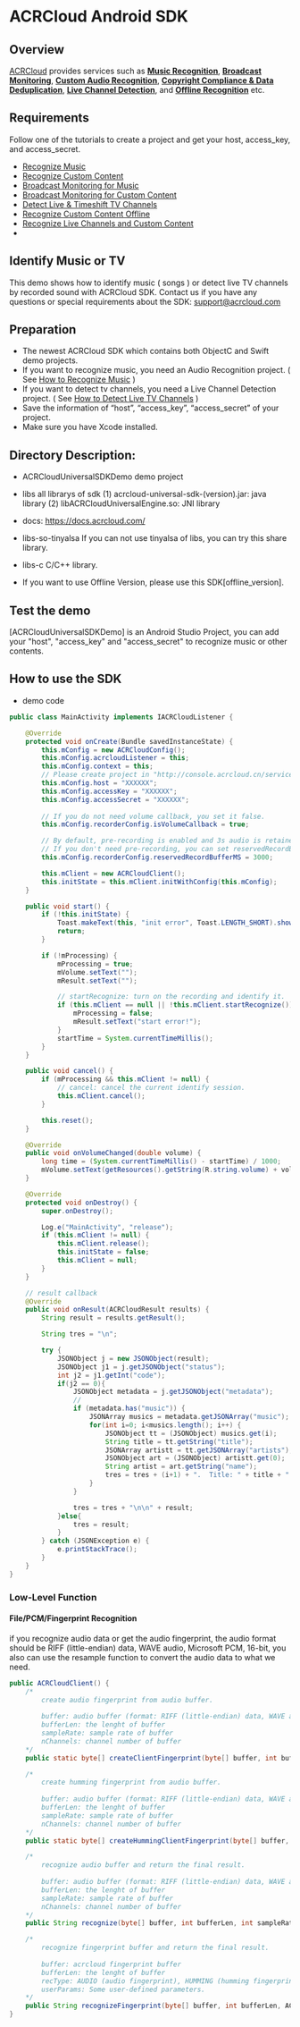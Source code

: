 # ACRCloud Android SDK

## Overview
  [ACRCloud](https://www.acrcloud.com/) provides services such as **[Music Recognition](https://www.acrcloud.com/music-recognition)**, **[Broadcast Monitoring](https://www.acrcloud.com/broadcast-monitoring/)**, **[Custom Audio Recognition](https://www.acrcloud.com/second-screen-synchronization%e2%80%8b/)**, **[Copyright Compliance & Data Deduplication](https://www.acrcloud.com/copyright-compliance-data-deduplication/)**, **[Live Channel Detection](https://www.acrcloud.com/live-channel-detection/)**, and **[Offline Recognition](https://www.acrcloud.com/offline-recognition/)** etc.<br>

## Requirements                                                                                                                             
Follow one of the tutorials to create a project and get your host, access_key, and access_secret.

 * [Recognize Music](https://docs.acrcloud.com/tutorials/recognize-music)
 * [Recognize Custom Content](https://docs.acrcloud.com/tutorials/recognize-custom-content)
 * [Broadcast Monitoring for Music](https://docs.acrcloud.com/tutorials/broadcast-monitoring-for-music)
 * [Broadcast Monitoring for Custom Content](https://docs.acrcloud.com/tutorials/broadcast-monitoring-for-custom-content)
 * [Detect Live & Timeshift TV Channels](https://docs.acrcloud.com/tutorials/detect-live-and-timeshift-tv-channels)
 * [Recognize Custom Content Offline](https://docs.acrcloud.com/tutorials/recognize-custom-content-offline)
 * [Recognize Live Channels and Custom Content](https://docs.acrcloud.com/tutorials/recognize-tv-channels-and-custom-content)
 * 


## Identify Music or TV
This demo shows how to identify music ( songs ) or detect live TV channels by recorded sound with ACRCloud SDK. Contact us if you have any questions or special requirements about the SDK: support@acrcloud.com

## Preparation
* The newest ACRCloud SDK which contains both ObjectC and Swift demo projects.
* If you want to recognize music, you need an Audio Recognition project. ( See [How to Recognize Music](https://docs.acrcloud.com/tutorials/recognize-music) )
* If you want to detect tv channels, you need a Live Channel Detection project. ( See [How to Detect Live TV Channels](https://docs.acrcloud.com/tutorials/detect-live-and-timeshift-tv-channels) )
* Save the information of “host”, “access_key”, “access_secret” of your project.
* Make sure you have Xcode installed.

## Directory Description:

* ACRCloudUniversalSDKDemo
	demo project
	
* libs
	all librarys of sdk
		(1) acrcloud-universal-sdk-(version).jar: java library
		(2) libACRCloudUniversalEngine.so: JNI library
		
* docs: https://docs.acrcloud.com/

* libs-so-tinyalsa
    If you can not use tinyalsa of libs, you can try this share library.

* libs-c
    C/C++ library.

* If you want to use Offline Version, please use this SDK[offline_version].

## Test the demo
[ACRCloudUniversalSDKDemo] is an Android Studio Project, you can add your "host", "access_key" and "access_secret" to recognize music or other contents.

## How to use the SDK
* demo code
```java
public class MainActivity implements IACRCloudListener {

    @Override
    protected void onCreate(Bundle savedInstanceState) {
        this.mConfig = new ACRCloudConfig();
        this.mConfig.acrcloudListener = this;
        this.mConfig.context = this;
        // Please create project in "http://console.acrcloud.cn/service/avr".
        this.mConfig.host = "XXXXXX";
        this.mConfig.accessKey = "XXXXXX";
        this.mConfig.accessSecret = "XXXXXX";
        
        // If you do not need volume callback, you set it false.
        this.mConfig.recorderConfig.isVolumeCallback = true;

        // By default, pre-recording is enabled and 3s audio is retained. 
        // If you don't need pre-recording, you can set reservedRecordBufferMS = 0
        this.mConfig.recorderConfig.reservedRecordBufferMS = 3000;

        this.mClient = new ACRCloudClient();
        this.initState = this.mClient.initWithConfig(this.mConfig);
    }

    public void start() {
        if (!this.initState) {
            Toast.makeText(this, "init error", Toast.LENGTH_SHORT).show();
            return;
        }

        if (!mProcessing) {
            mProcessing = true;
            mVolume.setText("");
            mResult.setText("");

            // startRecognize: turn on the recording and identify it.
            if (this.mClient == null || !this.mClient.startRecognize()) {
                mProcessing = false;
                mResult.setText("start error!");
            }
            startTime = System.currentTimeMillis();
        }
    }

    public void cancel() {
        if (mProcessing && this.mClient != null) {
            // cancel: cancel the current identify session.
            this.mClient.cancel();
        }

        this.reset();
    }

    @Override
    public void onVolumeChanged(double volume) {
        long time = (System.currentTimeMillis() - startTime) / 1000;
        mVolume.setText(getResources().getString(R.string.volume) + volume + "\n\nTime: " + time + " s");
    }

    @Override
    protected void onDestroy() {
        super.onDestroy();

        Log.e("MainActivity", "release");
        if (this.mClient != null) {
            this.mClient.release();
            this.initState = false;
            this.mClient = null;
        }
    }

    // result callback
    @Override
    public void onResult(ACRCloudResult results) {
        String result = results.getResult();

        String tres = "\n";

        try {
            JSONObject j = new JSONObject(result);
            JSONObject j1 = j.getJSONObject("status");
            int j2 = j1.getInt("code");
            if(j2 == 0){
                JSONObject metadata = j.getJSONObject("metadata");
                //
                if (metadata.has("music")) {
                    JSONArray musics = metadata.getJSONArray("music");
                    for(int i=0; i<musics.length(); i++) {
                        JSONObject tt = (JSONObject) musics.get(i);
                        String title = tt.getString("title");
                        JSONArray artistt = tt.getJSONArray("artists");
                        JSONObject art = (JSONObject) artistt.get(0);
                        String artist = art.getString("name");
                        tres = tres + (i+1) + ".  Title: " + title + "    Artist: " + artist + "\n";
                    }
                }

                tres = tres + "\n\n" + result;
            }else{
                tres = result;
            }
        } catch (JSONException e) {
            e.printStackTrace();
        }
    }
}
```

### Low-Level Function
#### File/PCM/Fingerprint Recognition
if you recognize audio data or get the audio fingerprint, the audio format should be  RIFF (little-endian) data, WAVE audio, Microsoft PCM, 16-bit,  you also can use the resample function to convert the audio data to what we need.
```java
public ACRCloudClient() {
    /*
        create audio fingerprint from audio buffer.
        
        buffer: audio buffer (format: RIFF (little-endian) data, WAVE audio, Microsoft PCM, 16-bit)
        bufferLen: the lenght of buffer
        sampleRate: sample rate of buffer
        nChannels: channel number of buffer
    */
    public static byte[] createClientFingerprint(byte[] buffer, int bufferLen, int sampleRate, int nChannels);

    /*
        create humming fingerprint from audio buffer.
        
        buffer: audio buffer (format: RIFF (little-endian) data, WAVE audio, Microsoft PCM, 16-bit)
        bufferLen: the lenght of buffer
        sampleRate: sample rate of buffer
        nChannels: channel number of buffer
    */
    public static byte[] createHummingClientFingerprint(byte[] buffer, int bufferLen, int sampleRate, int nChannels)

    /*
        recognize audio buffer and return the final result.
        
        buffer: audio buffer (format: RIFF (little-endian) data, WAVE audio, Microsoft PCM, 16-bit)
        bufferLen: the lenght of buffer
        sampleRate: sample rate of buffer
        nChannels: channel number of buffer
    */
    public String recognize(byte[] buffer, int bufferLen, int sampleRate, int nChannels);

    /*
        recognize fingerprint buffer and return the final result.
        
        buffer: acrcloud fingerprint buffer
        bufferLen: the lenght of buffer
        recType: AUDIO (audio fingerprint), HUMMING (humming fingerprint)
        userParams: Some user-defined parameters.
    */
    public String recognizeFingerprint(byte[] buffer, int bufferLen, ACRCloudConfig.RecognizerType recType, Map<String, String> userParams)
}
```
